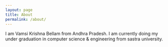 ```yaml
---
layout: page
title: About
permalink: /about/
---
```


I am Vamsi Krishna Bellam from Andhra Pradesh. I am currently doing my under graduation in computer science & engineering from sastra university.

